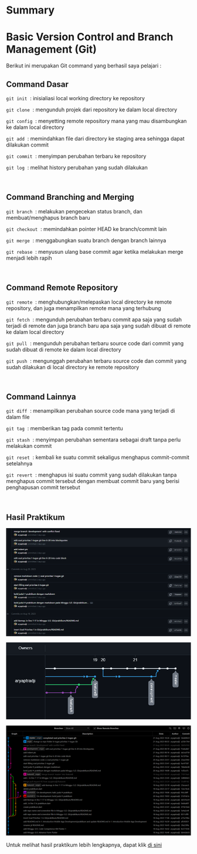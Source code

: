 # Summary
# Basic Version Control and Branch Management (Git)

Berikut ini merupakan Git command yang berhasil saya pelajari :
## Command Dasar
`git init`&nbsp; : inisialiasi local working directory ke repository

`git clone`&nbsp; : mengunduh projek dari repository ke dalam local directory

`git config`&nbsp; : menyetting remote repository mana yang mau disambungkan ke dalam local directory

`git add`&nbsp; : memindahkan file dari directory ke staging area sehingga dapat dilakukan commit

`git commit`&nbsp; : menyimpan perubahan terbaru ke repository

`git log`&nbsp; : melihat history perubahan yang sudah dilakukan

<br>

## Command Branching and Merging
`git branch`&nbsp; : melakukan pengecekan status branch, dan membuat/menghapus branch baru

`git checkout`&nbsp; : memindahkan pointer HEAD ke branch/commit lain

`git merge`&nbsp; : menggabungkan suatu branch dengan branch lainnya

`git rebase`&nbsp; : menyusun ulang base commit agar ketika melakukan merge menjadi lebih rapih

<br>

## Command Remote Repository
`git remote`&nbsp; : menghubungkan/melepaskan local directory ke remote repository, dan juga menampilkan remote mana yang terhubung

`git fetch`&nbsp; : mengunduh perubahan terbaru commit apa saja yang sudah terjadi di remote dan juga branch baru apa saja yang sudah dibuat di remote ke dalam local directory

`git pull`&nbsp; : mengunduh perubahan terbaru source code dari commit yang sudah dibuat di remote ke dalam local directory

`git push`&nbsp; : mengunggah perubahan terbaru source code dan commit yang sudah dilakukan di local directory ke remote repository

<br>

## Command Lainnya
`git diff`&nbsp; : menampilkan perubahan source code mana yang terjadi di dalam file

`git tag`&nbsp; : memberikan tag pada commit tertentu

`git stash`&nbsp; : menyimpan perubahan sementara sebagai draft tanpa perlu melakukan commit

`git reset`&nbsp; : kembali ke suatu commit sekaligus menghapus commit-commit setelahnya

`git revert`&nbsp; : menghapus isi suatu commit yang sudah dilakukan tanpa menghapus commit tersebut dengan membuat commit baru yang berisi penghapusan commit tersebut

<br>

## Hasil Praktikum
![commit-histoy-github.png](screenshot/commit-history-github.png "Commit History GitHub")

![github-flow.png](screenshot/github-flow.png "GitHub Flow")


![git-graph.png](screenshot/git-graph.png "Git Graph")

Untuk melihat hasil praktikum lebih lengkapnya, dapat klik [di sini](https://github.com/aryaptradji/flutter_Muhammad-Aryaputra-Adji/tree/master/Minggu-1/2.%20Basic%20Version%20and%20Branch%20Management%20(Git)/praktikum)